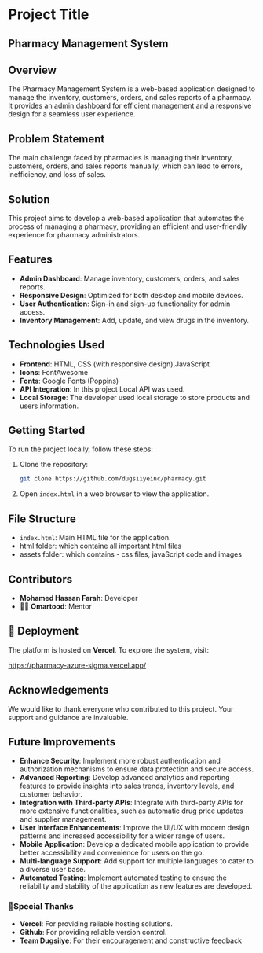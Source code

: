 # Project Title

## Pharmacy Management System

## Overview
The Pharmacy Management System is a web-based application designed to manage the inventory, customers, orders, and sales reports of a pharmacy. It provides an admin dashboard for efficient management and a responsive design for a seamless user experience.
## Problem Statement
The main challenge faced by pharmacies is managing their inventory, customers, orders, and sales reports manually, which can lead to errors, inefficiency, and loss of sales. 

## Solution
This project aims to develop a web-based application that automates the process of managing a pharmacy, providing an efficient and user-friendly experience for pharmacy administrators.

## Features

- **Admin Dashboard**: Manage inventory, customers, orders, and sales reports.
- **Responsive Design**: Optimized for both desktop and mobile devices.
- **User Authentication**: Sign-in and sign-up functionality for admin access.
- **Inventory Management**: Add, update, and view drugs in the inventory. 
## Technologies Used

- **Frontend**: HTML, CSS (with responsive design),JavaScript
- **Icons**: FontAwesome
- **Fonts**: Google Fonts (Poppins)
- **API Integration**: In this project Local API was used.
- **Local Storage**: The developer used local storage to store products and users information.


## Getting Started

To run the project locally, follow these steps:

1. Clone the repository:
   ```bash
   git clone https://github.com/dugsiiyeinc/pharmacy.git
   ```

2. Open `index.html` in a web browser to view the application.

## File Structure

- `index.html`: Main HTML file for the application.
- html folder: which containe all important html files
- assets folder: which contains - css files, javaScript code and images

## Contributors

- **Mohamed Hassan Farah**: Developer
- 👨‍💻 **Omartood**: Mentor

## 🚀 Deployment  

The platform is hosted on **Vercel**. To explore the system, visit:  

https://pharmacy-azure-sigma.vercel.app/


## Acknowledgements

We would like to thank everyone who contributed to this project. Your support and guidance are invaluable.

## Future Improvements

- **Enhance Security**: Implement more robust authentication and authorization mechanisms to ensure data protection and secure access.
- **Advanced Reporting**: Develop advanced analytics and reporting features to provide insights into sales trends, inventory levels, and customer behavior.
- **Integration with Third-party APIs**: Integrate with third-party APIs for more extensive functionalities, such as automatic drug price updates and supplier management.
- **User Interface Enhancements**: Improve the UI/UX with modern design patterns and increased accessibility for a wider range of users.
- **Mobile Application**: Develop a dedicated mobile application to provide better accessibility and convenience for users on the go.
- **Multi-language Support**: Add support for multiple languages to cater to a diverse user base.
- **Automated Testing**: Implement automated testing to ensure the reliability and stability of the application as new features are developed.


### 🙏**Special Thanks**  
- **Vercel**: For providing reliable hosting solutions. 
- **Github**: For providing reliable version control. 
- **Team Dugsiiye**: For their encouragement and constructive feedback
